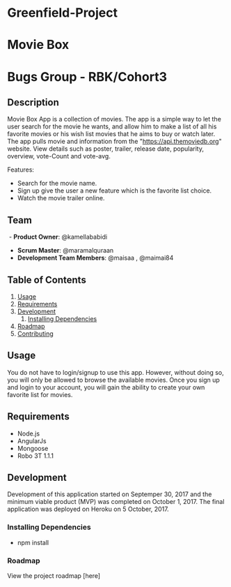 # Greenfield-Project
# Movie Box
# Bugs Group - RBK/Cohort3

## Description
Movie Box App is a collection of movies. The app is a simple way to let the user search for the movie he wants, and allow him to make a list of all his favorite movies or his wish list movies that he aims to buy or watch later. The app pulls movie and information from the "https://api.themoviedb.org" website. View details such as poster, trailer, release date, popularity, overview, vote-Count and vote-avg.

Features:
- Search for the movie name.
- Sign up give the user a new feature which is the favorite list choice. 
- Watch the movie trailer online.


## Team
  - __Product Owner__: @kamellababidi
  - __Scrum Master__: @maramalquraan
  - __Development Team Members__: @maisaa , @maimai84

## Table of Contents

1. [Usage](#Usage)
2. [Requirements](#requirements)
3. [Development](#development)
    1. [Installing Dependencies](#installing-dependencies)
4. [Roadmap](#Roadmap)
5. [Contributing](#Contributing)



## Usage

 You do not have to login/signup to use this app. However, without doing so, you will only be allowed to browse the available movies. Once you sign up and login to your account, you will gain the ability to create your own favorite list for movies.


## Requirements

- Node.js
- AngularJs
- Mongoose 
- Robo 3T 1.1.1


## Development
Development of this application started on Septemper 30, 2017 and the minimum viable product (MVP) was completed on October 1, 2017. The final application was deployed on Heroku on 5 October, 2017.




### Installing Dependencies
- npm install 

### Roadmap

View the project roadmap [here]



